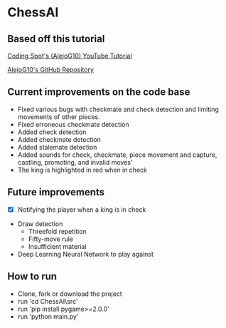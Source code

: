 # ChessAI

## Based off this tutorial
[Coding Spot's (AlejoG10) YouTube Tutorial](https://www.youtube.com/watch?v=OpL0Gcfn4B4)


[AlejoG10's GitHub Repository](https://github.com/AlejoG10/python-chess-ai-yt)

## Current improvements on the code base
- Fixed various bugs with checkmate and check detection and limiting movements of other pieces.
- Fixed erroneous checkmate detection
- Added check detection
- Added checkmate detection
- Added stalemate detection
- Added sounds for check, checkmate, piece movement and capture, castling, promoting, and invalid moves'
- The king is highlighted in red when in check

## Future improvements
- [x] Notifying the player when a king is in check
- Draw detection
  - Threefold repetition
  - Fifty-move rule
  - Insufficient material
- Deep Learning Neural Network to play against

## How to run
- Clone, fork or download the project
- run 'cd ChessAI\src'
- run 'pip install pygame>=2.0.0'
- run 'python main.py'